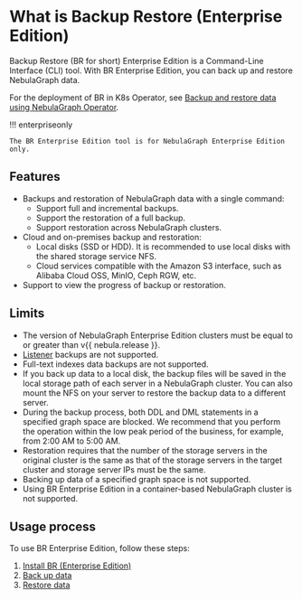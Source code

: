 # What is Backup Restore (Enterprise Edition)

Backup Restore (BR for short) Enterprise Edition is a Command-Line Interface (CLI) tool. With BR Enterprise Edition, you can back up and restore NebulaGraph data.

For the deployment of BR in K8s Operator, see [Backup and restore data using NebulaGraph Operator](../../nebula-operator/10.backup-restore-using-operator.md).

!!! enterpriseonly

    The BR Enterprise Edition tool is for NebulaGraph Enterprise Edition only.

## Features

- Backups and restoration of NebulaGraph data with a single command:
  - Support full and incremental backups.
  - Support the restoration of a full backup.
  - Support restoration across NebulaGraph clusters.
- Cloud and on-premises backup and restoration:
  - Local disks (SSD or HDD). It is recommended to use local disks with the shared storage service NFS.
  - Cloud services compatible with the Amazon S3 interface, such as Alibaba Cloud OSS, MinIO, Ceph RGW, etc.
- Support to view the progress of backup or restoration.

## Limits

- The version of NebulaGraph Enterprise Edition clusters must be equal to or greater than v{{ nebula.release }}.
- [Listener](../../4.deployment-and-installation/6.deploy-text-based-index/3.deploy-listener.md) backups are not supported.
- Full-text indexes data backups are not supported.
- If you back up data to a local disk, the backup files will be saved in the local storage path of each server in a NebulaGraph cluster. You can also mount the NFS on your server to restore the backup data to a different server.
- During the backup process, both DDL and DML statements in a specified graph space are blocked. We recommend that you perform the operation within the low peak period of the business, for example, from 2:00 AM to 5:00 AM.
- Restoration requires that the number of the storage servers in the original cluster is the same as that of the storage servers in the target cluster and storage server IPs must be the same. 
- Backing up data of a specified graph space is not supported.
- Using BR Enterprise Edition in a container-based NebulaGraph cluster is not supported.

## Usage process

To use BR Enterprise Edition, follow these steps:

1. [Install BR (Enterprise Edition)](2.install-tools.md)
2. [Back up data](3.backup-data.md)
3. [Restore data](4.restore-data.md)



